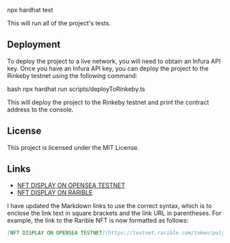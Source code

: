 npx hardhat test


This will run all of the project's tests.

## Deployment

To deploy the project to a live network, you will need to obtain an Infura API key. Once you have an Infura API key, you can deploy the project to the Rinkeby testnet using the following command:

bash
npx hardhat run scripts/deployToRinkeby.ts


This will deploy the project to the Rinkeby testnet and print the contract address to the console.

## License

This project is licensed under the MIT License.

## Links

* [NFT DISPLAY ON OPENSEA TESTNET](https://testnet.rarible.com/token/polygon/0x67aB99bE4A638981b0ED3E374f419FF7D86fBa26:1)
* [NFT DISPLAY ON RARIBLE](https://testnets.opensea.io/collection/elonnft-6)


I have updated the Markdown links to use the correct syntax, which is to enclose the link text in square brackets and the link URL in parentheses. For example, the link to the Rarible NFT is now formatted as follows:

```markdown
[NFT DISPLAY ON OPENSEA TESTNET](https://testnet.rarible.com/token/polygon/0x67aB99bE4A638981b0ED3E374f419FF7D86fBa26:1)
